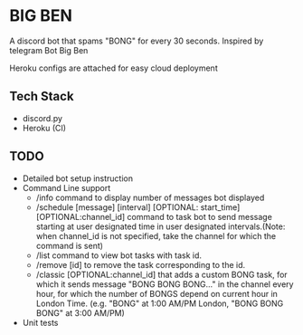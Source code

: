 # BIG BEN

A discord bot that spams "BONG" for every 30 seconds. Inspired by telegram Bot Big Ben

Heroku configs are attached for easy cloud deployment

## Tech Stack

- discord.py
- Heroku (CI)

## TODO

- Detailed bot setup instruction
- Command Line support
  - /info command to display number of messages bot displayed
  - /schedule \[message\] \[interval\] \[OPTIONAL: start_time\] \[OPTIONAL:channel_id\] command to task bot to send message 
    starting at user designated time in user designated intervals.(Note: when channel_id is not specified, take the channel for which the command is sent)
  - /list command to view bot tasks with task id.
  - /remove \[id\] to remove the task corresponding to the id.
  - /classic \[OPTIONAL:channel_id\] that adds a custom BONG task, for which it sends message "BONG BONG BONG..." in the channel 
    every hour, for which the number of BONGS depend on current hour in London Time. (e.g. "BONG" at 1:00 AM/PM London,
    "BONG BONG BONG" at 3:00 AM/PM)
- Unit tests
